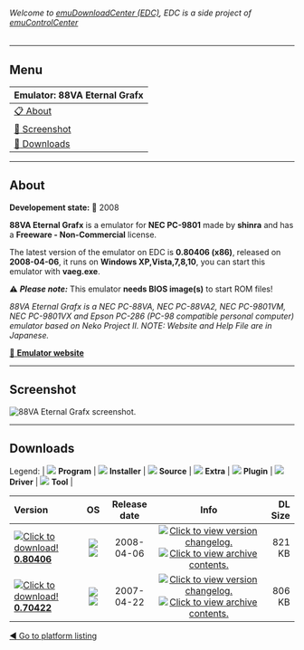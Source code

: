###### Welcome to [emuDownloadCenter (EDC)](https://github.com/PhoenixInteractiveNL/emuDownloadCenter/wiki/), EDC is a side project of [emuControlCenter](https://github.com/PhoenixInteractiveNL/emuControlCenter/wiki/)
***
## Menu
| **Emulator: 88VA Eternal Grafx** |
|:---------|
| [:clipboard: About](#about) |
| [:sunrise: Screenshot](#screenshot) |
| [:floppy_disk: Downloads](#downloads) |
***
## About
**Developement state:** :red_circle: 2008

**88VA Eternal Grafx** is a emulator for **NEC PC-9801** made by **shinra** and has a **Freeware - Non-Commercial** license.

The latest version of the emulator on EDC is **0.80406 (x86)**, released on **2008-04-06**, it runs on **Windows XP,Vista,7,8,10**, you can start this emulator with **vaeg.exe**.

:warning: _**Please note:**_ This emulator **needs BIOS image(s)** to start ROM files!

_88VA Eternal Grafx is a NEC PC-88VA, NEC PC-88VA2, NEC PC-9801VM, NEC PC-9801VX and Epson PC-286 (PC-98 compatible personal computer) emulator based on Neko Project II. NOTE: Website and Help File are in Japanese._

[:link: **Emulator website**](http://www.pc88.gr.jp/vaeg/)
***
## Screenshot
![](https://raw.githubusercontent.com/PhoenixInteractiveNL/emuDownloadCenter/master/hooks/88va/emulator_screen_01.jpg "88VA Eternal Grafx screenshot.")
***
## Downloads
Legend: | 
![](https://raw.githubusercontent.com/wiki/PhoenixInteractiveNL/emuDownloadCenter/images_misc/icon_program_24.png) **Program** | 
![](https://raw.githubusercontent.com/wiki/PhoenixInteractiveNL/emuDownloadCenter/images_misc/icon_installer_24.png) **Installer** | 
![](https://raw.githubusercontent.com/wiki/PhoenixInteractiveNL/emuDownloadCenter/images_misc/icon_source_code_24.png) **Source** | 
![](https://raw.githubusercontent.com/wiki/PhoenixInteractiveNL/emuDownloadCenter/images_misc/icon_extra_24.png) **Extra** | 
![](https://raw.githubusercontent.com/wiki/PhoenixInteractiveNL/emuDownloadCenter/images_misc/icon_plugin_24.png) **Plugin** | 
![](https://raw.githubusercontent.com/wiki/PhoenixInteractiveNL/emuDownloadCenter/images_misc/icon_driver_24.png) **Driver** | 
![](https://raw.githubusercontent.com/wiki/PhoenixInteractiveNL/emuDownloadCenter/images_misc/icon_tool_24.png) **Tool** | 
 
| Version | OS | Release date | Info | DL Size |
|:--------|:--:|:------------:|:----:|--------:|
| [![](https://raw.githubusercontent.com/wiki/PhoenixInteractiveNL/emuDownloadCenter/images_misc/icon_program_24.png "Click to download!")  **0.80406**](https://github.com/PhoenixInteractiveNL/edc-repo0006/raw/master/88va/0.80406.7z) | ![](https://raw.githubusercontent.com/wiki/PhoenixInteractiveNL/emuDownloadCenter/images_misc/logo_windows_24.png) ![](https://raw.githubusercontent.com/wiki/PhoenixInteractiveNL/emuDownloadCenter/images_misc/icon_32-bit_24.png) | 2008-04-06 | [![](https://raw.githubusercontent.com/wiki/PhoenixInteractiveNL/emuDownloadCenter/images_misc/icon_changelog_24.png "Click to view version changelog.")](https://github.com/PhoenixInteractiveNL/edc-repo0006/blob/master/88va/0.80406_changelog.txt) [![](https://raw.githubusercontent.com/wiki/PhoenixInteractiveNL/emuDownloadCenter/images_misc/icon_contents_24.png "Click to view archive contents.")](https://github.com/PhoenixInteractiveNL/edc-repo0006/blob/master/88va/0.80406_contents.txt) | 821 KB |
| [![](https://raw.githubusercontent.com/wiki/PhoenixInteractiveNL/emuDownloadCenter/images_misc/icon_program_24.png "Click to download!")  **0.70422**](https://github.com/PhoenixInteractiveNL/edc-repo0006/raw/master/88va/0.70422.7z) | ![](https://raw.githubusercontent.com/wiki/PhoenixInteractiveNL/emuDownloadCenter/images_misc/logo_windows_24.png) ![](https://raw.githubusercontent.com/wiki/PhoenixInteractiveNL/emuDownloadCenter/images_misc/icon_32-bit_24.png) | 2007-04-22 | [![](https://raw.githubusercontent.com/wiki/PhoenixInteractiveNL/emuDownloadCenter/images_misc/icon_changelog_24.png "Click to view version changelog.")](https://github.com/PhoenixInteractiveNL/edc-repo0006/blob/master/88va/0.70422_changelog.txt) [![](https://raw.githubusercontent.com/wiki/PhoenixInteractiveNL/emuDownloadCenter/images_misc/icon_contents_24.png "Click to view archive contents.")](https://github.com/PhoenixInteractiveNL/edc-repo0006/blob/master/88va/0.70422_contents.txt) | 806 KB |

[:arrow_backward: Go to platform listing](https://github.com/PhoenixInteractiveNL/emuDownloadCenter/wiki/EDC-Platform-List)
